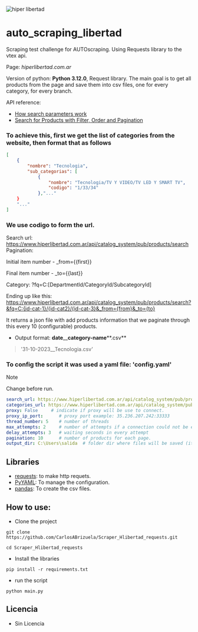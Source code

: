 ![hiper libertad](https://hiperlibertad.vtexassets.com/assets/vtex/assets-builder/hiperlibertad.fizzmod-theme/1.17.1/img/retailStoreLogo___647637fa923edf985acb24aa6915109e.svg)
# auto_scraping_libertad
Scraping test challenge for AUTOscraping. Using Requests library to the vtex api.

Page: _hiperlibertad.com.ar_

Version of python: **Python 3.12.0**, Request library.
The main goal is to get all products from the page and save them into csv files, one for every category, for every branch.

API reference: 
- [How search parameters work](https://developers.vtex.com/docs/guides/how-search-parameters-work)
- [Search for Products with Filter, Order and Pagination](https://developers.vtex.com/docs/api-reference/search-api#get-/api/catalog_system/pub/products/search)

### To achieve this, first we get the list of categories from the website, then format that as follows
```json
[
    {
        "nombre": "Tecnologia",
        "sub_categorias": [
            {
                "nombre": "Tecnologia/TV Y VIDEO/TV LED Y SMART TV",
                "codigo": "1/33/34"
            },"..."
    }
    "..."
]
```
### We use codigo to form the url.
Search url: https://www.hiperlibertad.com.ar/api/catalog_system/pub/products/search
Pagination:

Initial item number - _from={{first}}

Final item number - _to={{last}}

Category: ?fq=C:[DepartmentId/CategoryId/SubcategoryId]

Ending up like this:
https://www.hiperlibertad.com.ar/api/catalog_system/pub/products/search?&fq=C:{id-cat-1}/{id-cat2}/{id-cat-3}&_from={from}&_to={to}

It returns a json file with add products information that we paginate through this every 10 (configurable) products.

- Output format: **date**__**category-name****.csv**
>'31-10-2023__Tecnologia.csv'

### To config the script it was used a yaml file: 'config.yaml'
> [!NOTE]
> Change before run.
```yaml
search_url: https://www.hiperlibertad.com.ar/api/catalog_system/pub/products/search  #API search url
categories_url: https://www.hiperlibertad.com.ar/api/catalog_system/pub/category/tree/3 # url to categories json file.
proxy: False     # indicate if proxy will be use to connect.
proxy_ip_port:      # proxy port example: 35.236.207.242:33333
thread_number: 5    # number of threads
max_attempts: 2     # number of attempts if a connection could not be established.
delay_attempts: 3   # waiting seconds in every attempt
pagination: 10      # number of products for each page.
output_dir: C:\Users\salida  # folder dir where files will be saved (it must exist)
```
## Libraries
- [requests](https://requests.readthedocs.io/): to make http requets.
- [PyYAML](https://pyyaml.org/): To manage the configuration.
- [pandas](https://pandas.pydata.org/docs/index.html): To create the csv files.

## How to use:
- Clone the project
```
git clone https://github.com/CarlosABrizuela/Scraper_Hlibertad_requests.git
```
```
cd Scraper_Hlibertad_requests
```
- Install the libraries
```
pip install -r requirements.txt
```
- run the script
```
python main.py
```

## Licencia
- Sin Licencia
